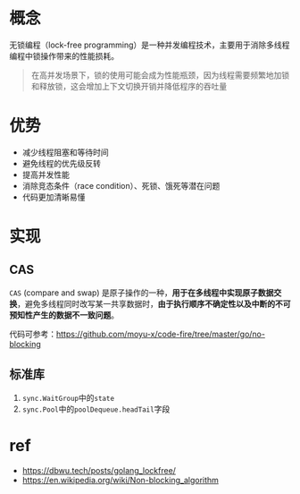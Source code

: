 # 概念

无锁编程（lock-free programming）是一种并发编程技术，主要用于消除多线程编程中锁操作带来的性能损耗。

> 在高并发场景下，锁的使用可能会成为性能瓶颈，因为线程需要频繁地加锁和释放锁，这会增加上下文切换开销并降低程序的吞吐量

# 优势

- 减少线程阻塞和等待时间
- 避免线程的优先级反转
- 提高并发性能
- 消除竞态条件（race condition）、死锁、饿死等潜在问题
- 代码更加清晰易懂

# 实现

## CAS

`CAS` (compare and swap) 是原子操作的一种，**用于在多线程中实现原子数据交换**，避免多线程同时改写某一共享数据时，**由于执行顺序不确定性以及中断的不可预知性产生的数据不一致问题**。

代码可参考：https://github.com/moyu-x/code-fire/tree/master/go/no-blocking

## 标准库

1. `sync.WaitGroup`中的`state`
2. `sync.Pool`中的`poolDequeue.headTail`字段



# ref

- https://dbwu.tech/posts/golang_lockfree/
- https://en.wikipedia.org/wiki/Non-blocking_algorithm

